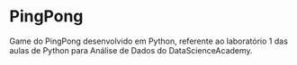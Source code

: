 # PingPong
Game do PingPong desenvolvido em Python, referente ao laboratório 1 das aulas de Python para Análise de Dados do DataScienceAcademy.
